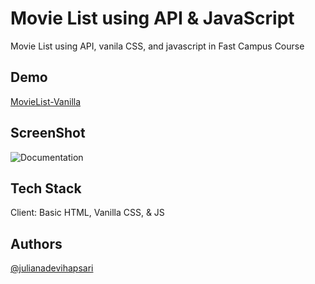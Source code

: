 # Movie List using API & JavaScript

Movie List using API, vanila CSS, and javascript in Fast Campus Course


## Demo

[MovieList-Vanilla](https://movie-vanilla.vercel.app/#)


## ScreenShot

![Documentation](https://github.com/JulianaDeviHapsari/movie/blob/main/MovieList_ScreenShoot.png)


## Tech Stack

Client: Basic HTML, Vanilla CSS, & JS


## Authors

[@julianadevihapsari](https://github.com/JulianaDeviHapsari/)
